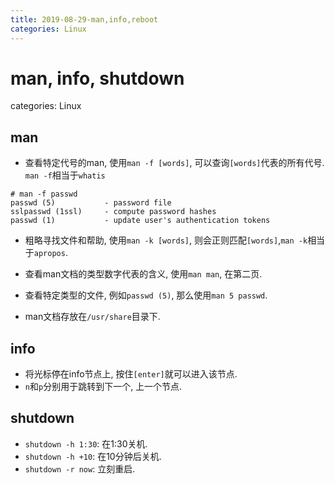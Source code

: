 ```yaml
---
title: 2019-08-29-man,info,reboot
categories: Linux
---
```

# man, info, shutdown
categories: Linux
## man

* 查看特定代号的man, 使用`man -f [words]`, 可以查询`[words]`代表的所有代号. `man -f`相当于`whatis`

```
# man -f passwd
passwd (5)           - password file
sslpasswd (1ssl)     - compute password hashes
passwd (1)           - update user's authentication tokens
```

* 粗略寻找文件和帮助, 使用`man -k [words]`, 则会正则匹配`[words]`,`man -k`相当于`apropos`.

* 查看man文档的类型数字代表的含义, 使用`man man`, 在第二页. 
* 查看特定类型的文件, 例如`passwd (5)`, 那么使用`man 5 passwd`.
* man文档存放在`/usr/share`目录下.

## info

* 将光标停在info节点上, 按住`[enter]`就可以进入该节点.
* `n`和`p`分别用于跳转到下一个, 上一个节点. 

## shutdown

* `shutdown -h 1:30`: 在1:30关机.
* `shutdown -h +10`: 在10分钟后关机.
* `shutdown -r now`: 立刻重启. 
